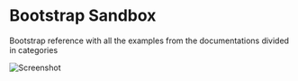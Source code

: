 # Bootstrap Sandbox

Bootstrap reference with all the examples from the documentations divided in categories

![Screenshot](screen.png)
